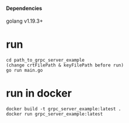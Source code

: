 #### Dependencies
golang v1.19.3+

# run

```shell
cd path_to_grpc_server_example
(change crtFilePath & keyFilePath before run)
go run main.go
```

# run in docker

```shell
docker build -t grpc_server_example:latest .
docker run grpc_server_example:latest
```
